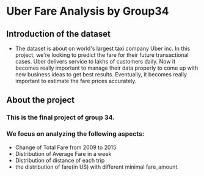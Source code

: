 # Uber Fare Analysis by Group34
## Introduction of the dataset

* The dataset is about on world's largest taxi company Uber inc. In this project, we're looking to predict the fare for their future transactional cases. Uber delivers service to lakhs of customers daily. Now it becomes really important to manage their data properly to come up with new business ideas to get best results. Eventually, it becomes really important to estimate the fare prices accurately.

## About the project
### This is the final project of group 34.
### We focus on analyzing the following aspects:
* Change of Total Fare from 2009 to 2015
* Distribution of Average Fare in a week
* Distribution of distance of each trip
* the distribution of fare(in US) with different minimal fare_amount.




